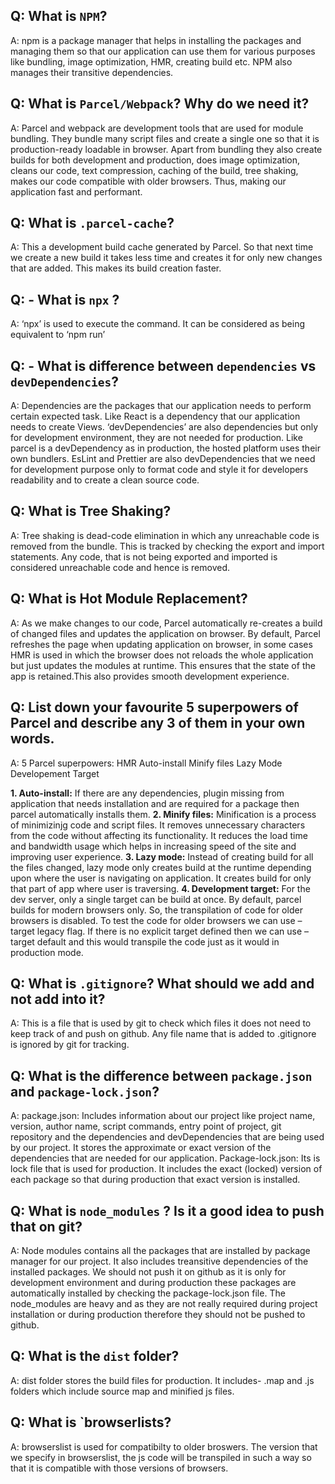 ## Q: What is `NPM`?
A: npm is a package manager that helps in installing the packages and managing them so that our application can use them for various purposes like bundling, image optimization, HMR, creating build etc. NPM also manages their transitive dependencies.

## Q: What is `Parcel/Webpack`? Why do we need it?
A: Parcel and webpack are development tools that are used for module bundling. They bundle many script files and create a single one so that it is production-ready loadable in browser. Apart from bundling they also create builds for both development and production, does image optimization, cleans our code, text compression, caching of the build, tree shaking, makes our code compatible with older browsers. Thus, making our application fast and performant.

## Q: What is `.parcel-cache`?
A: This a development build cache generated by Parcel. So that next time we create a new build it takes less time and creates it for only new changes that are added. This makes its build creation faster.

## Q: - What is `npx` ?
A: ‘npx’ is used to execute the command. It can be considered as being equivalent to ‘npm run’

## Q: - What is difference between `dependencies` vs `devDependencies`?
A: Dependencies are the packages that our application needs to perform certain expected task. Like React is a dependency that our application needs to create Views. ‘devDependencies’ are also dependencies but only for development environment, they are not needed for production. Like parcel is a devDependency as in production, the hosted platform uses their own bundlers. EsLint and Prettier are also devDependencies that we need for development purpose only to format code and style it for developers readability and to create a clean source code. 

## Q: What is Tree Shaking?
A: Tree shaking is  dead-code elimination in which any unreachable code is removed from the bundle. This is tracked by checking the export and import statements. Any code, that is not being exported and imported is considered unreachable code and hence is removed.

## Q: What is Hot Module Replacement?
A:  As we make changes to our code, Parcel automatically re-creates a build of changed files and updates the application on browser. By default, Parcel refreshes the page when updating application on browser, in some cases HMR is used in which the browser does not reloads the whole application but just updates the modules at runtime. This ensures that the state of the app is retained.This also provides smooth development experience.

## Q: List down your favourite 5 superpowers of Parcel and describe any 3 of them in your own words.
A: 5 Parcel superpowers:
HMR
Auto-install
Minify files
Lazy Mode
Developement Target

**1. Auto-install:** If there are any dependencies, plugin missing from application that needs installation and are required for a package then parcel automatically installs them.
**2. Minify files:** Minification is a process of minimizinjg code and script files. It removes unnecessary characters from the code without affecting its functionality. It reduces the load time and bandwidth usage which helps in increasing speed of the site and improving user experience.
**3. Lazy mode:** Instead of creating build for all the files changed, lazy mode only creates build at the runtime depending upon where the user is navigating on application. It creates build for only that part  of app  where user is traversing.
**4. Development target:** For the dev server, only a single target can be build at once. By default, parcel builds for modern browsers only. So, the transpilation of code for older browsers is disabled. To test the code for older browsers we can use –target legacy flag. If there is no explicit target defined then we can use –target default and this would transpile the code just as it would in production mode.

## Q: What is `.gitignore`? What should we add and not add into it?
A: This is a file that is used by git to check which files it does not need to keep track of and push on github. Any file name that is added to .gitignore is ignored by git for tracking.

## Q: What is the difference between `package.json` and `package-lock.json`?
A: package.json: Includes information about our project like project name, version, author name, script commands, entry point of project, git repository and the dependencies and devDependencies that are being used by our project. It stores the approximate or exact version of the dependencies that are needed for our application.
Package-lock.json:  Its is lock file that is used for production. It includes the exact (locked) version of each package so that during production that exact version is installed.

## Q: What is `node_modules` ? Is it a good idea to push that on git?
A: Node modules contains all the packages that are installed by package manager for our project. It also includes treansitive dependencies of the installed packages. We should not push it on github as it is only for development environment and during production these packages are automatically installed by checking the package-lock.json file. The node_modules are heavy and as they are not really required during project installation or during production therefore they should not be pushed to github.

## Q: What is the `dist` folder?
A: dist folder stores the build files for production. It includes- .map and .js folders which include source map and minified js files.

## Q:  What is `browserlists?
A: browserslist is used for compatibilty to older broswers. The version that we specify in browserslist, the js code will be transpiled in such a way so that it is compatible with those versions of browsers.

